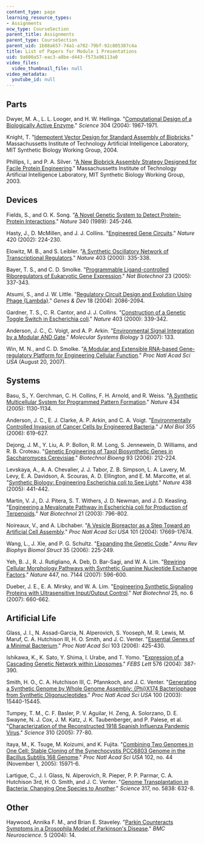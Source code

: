 ```yaml
---
content_type: page
learning_resource_types:
- Assignments
ocw_type: CourseSection
parent_title: Assignments
parent_type: CourseSection
parent_uid: 1b88a657-74a1-a702-79bf-92c805387c4a
title: List of Papers for Module 1 Presentations
uid: 9a600a57-eac3-a8be-d443-f573a96113a0
video_files:
  video_thumbnail_file: null
video_metadata:
  youtube_id: null
---
```


Parts
-----

Dwyer, M. A., L. L. Looger, and H. W. Hellinga. "[Computational Design of a Biologically Active Enzyme](http://www.ncbi.nlm.nih.gov/sites/entrez?Db=pubmed&Cmd=ShowDetailView&TermToSearch=15218149&ordinalpos=4&itool=EntrezSystem2.PEntrez.Pubmed.Pubmed_ResultsPanel.Pubmed_RVDocSum)." _Science_ 304 (2004): 1967-1971.

Knight, T. "[Idempotent Vector Design for Standard Assembly of Biobricks](http://dspace.mit.edu/handle/1721.1/21168)." Massachussetts Institute of Technology Artificial Intelligence Laboratory, MIT Synthetic Biology Working Group, 2004.

Phillips, I., and P. A. Silver. "[A New Biobrick Assembly Strategy Designed for Facile Protein Engineering](http://dspace.mit.edu/handle/1721.1/32535)." Massachussetts Institute of Technology Artificial Intelligence Laboratory, MIT Synthetic Biology Working Group, 2003.

Devices
-------

Fields, S., and O. K. Song. "[A Novel Genetic System to Detect Protein-Protein Interactions](http://www.ncbi.nlm.nih.gov/sites/entrez?Db=pubmed&Cmd=ShowDetailView&TermToSearch=2547163&ordinalpos=7&itool=EntrezSystem2.PEntrez.Pubmed.Pubmed_ResultsPanel.Pubmed_RVDocSum)." _Nature_ 340 (1989): 245-246.

Hasty, J., D. McMillen, and J. J. Collins. "[Engineered Gene Circuits](http://www.ncbi.nlm.nih.gov/sites/entrez?Db=pubmed&Cmd=ShowDetailView&TermToSearch=12432407&ordinalpos=8&itool=EntrezSystem2.PEntrez.Pubmed.Pubmed_ResultsPanel.Pubmed_RVDocSum)." _Nature_ 420 (2002): 224-230.

Elowitz, M. B., and S. Leibler. "[A Synthetic Oscillatory Network of Transcriptional Regulators](http://www.ncbi.nlm.nih.gov/sites/entrez?Db=pubmed&Cmd=ShowDetailView&TermToSearch=10659856&ordinalpos=1&itool=EntrezSystem2.PEntrez.Pubmed.Pubmed_ResultsPanel.Pubmed_RVLinkOut)." _Nature_ 403 (2000): 335-338.

Bayer, T. S., and C. D. Smolke. "[Programmable Ligand-controlled Riboregulators of Eukaryotic Gene Expression](http://www.ncbi.nlm.nih.gov/sites/entrez?Db=pubmed&Cmd=ShowDetailView&TermToSearch=15723047&ordinalpos=1&itool=EntrezSystem2.PEntrez.Pubmed.Pubmed_ResultsPanel.Pubmed_RVLinkOut)." _Nat Biotechnol_ 23 (2005): 337-343.

Atsumi, S., and J. W. Little. "[Regulatory Circuit Design and Evolution Using Phage {Lambda}](http://www.ncbi.nlm.nih.gov/sites/entrez?Db=pubmed&Cmd=ShowDetailView&TermToSearch=15342489&ordinalpos=1&itool=EntrezSystem2.PEntrez.Pubmed.Pubmed_ResultsPanel.Pubmed_RVLinkOut)." _Genes & Dev_ 18 (2004): 2086-2094.

Gardner, T. S., C. R. Cantor, and J. J. Collins. "[Construction of a Genetic Toggle Switch in Escherichia coli](http://www.ncbi.nlm.nih.gov/sites/entrez?Db=pubmed&Cmd=ShowDetailView&TermToSearch=10659857&ordinalpos=3&itool=EntrezSystem2.PEntrez.Pubmed.Pubmed_ResultsPanel.Pubmed_RVDocSum)." _Nature_ 403 (2000): 339-342.

Anderson, J. C., C. Voigt, and A. P. Arkin. "[Environmental Signal Integration by a Modular AND Gate](http://www.nature.com/msb/journal/v3/n1/full/msb4100173.html)." _Molecular Systems Biology_ 3 (2007): 133.

Win, M. N., and C. D. Smolke. "[A Modular and Extensible RNA-based Gene-regulatory Platform for Engineering Cellular Function](http://www.ncbi.nlm.nih.gov/sites/entrez?Db=pubmed&Cmd=ShowDetailView&TermToSearch=17709748&ordinalpos=1&itool=EntrezSystem2.PEntrez.Pubmed.Pubmed_ResultsPanel.Pubmed_RVDocSum)." _Proc Natl Acad Sci USA_ (August 20, 2007).

Systems
-------

Basu, S., Y. Gerchman, C. H. Collins, F. H. Arnold, and R. Weiss. "[A Synthetic Multicellular System for Programmed Pattern Formation](http://www.ncbi.nlm.nih.gov/sites/entrez?Db=pubmed&Cmd=ShowDetailView&TermToSearch=15858574&ordinalpos=2&itool=EntrezSystem2.PEntrez.Pubmed.Pubmed_ResultsPanel.Pubmed_RVDocSum)." _Nature_ 434 (2005): 1130-1134.

Anderson, J. C., E. J. Clarke, A. P. Arkin, and C. A. Voigt. "[Environmentally Controlled Invasion of Cancer Cells by Engineered Bacteria](http://www.ncbi.nlm.nih.gov/sites/entrez?Db=pubmed&Cmd=ShowDetailView&TermToSearch=16330045&ordinalpos=1&itool=EntrezSystem2.PEntrez.Pubmed.Pubmed_ResultsPanel.Pubmed_RVLinkOut)." _J Mol Biol_ 355 (2006): 619-627.

Dejong, J. M., Y. Liu, A. P. Bollon, R. M. Long, S. Jennewein, D. Williams, and R. B. Croteau. "[Genetic Engineering of Taxol Biosynthetic Genes in Saccharomyces Cerevisiae](http://www.ncbi.nlm.nih.gov/sites/entrez?Db=pubmed&Cmd=ShowDetailView&TermToSearch=16161138&ordinalpos=3&itool=EntrezSystem2.PEntrez.Pubmed.Pubmed_ResultsPanel.Pubmed_RVDocSum)." _Biotechnol Bioeng_ 93 (2006): 212-224.

Levskaya, A., A. A. Chevalier, J. J. Tabor, Z. B. Simpson, L. A. Lavery, M. Levy, E. A. Davidson, A. Scouras, A. D. Ellington, and E. M. Marcotte, et al. "[Synthetic Biology: Engineering Escherichia coli to See Light](http://www.ncbi.nlm.nih.gov/sites/entrez?Db=pubmed&Cmd=ShowDetailView&TermToSearch=16306980&ordinalpos=13&itool=EntrezSystem2.PEntrez.Pubmed.Pubmed_ResultsPanel.Pubmed_RVDocSum)." _Nature_ 438 (2005): 441-442.

Martin, V. J., D. J. Pitera, S. T. Withers, J. D. Newman, and J. D. Keasling. "[Engineering a Mevalonate Pathway in Escherichia coli for Production of Terpenoids](http://www.ncbi.nlm.nih.gov/sites/entrez?Db=pubmed&Cmd=ShowDetailView&TermToSearch=12778056&ordinalpos=17&itool=EntrezSystem2.PEntrez.Pubmed.Pubmed_ResultsPanel.Pubmed_RVDocSum)." _Nat Biotechnol_ 21 (2003): 796-802.

Noireaux, V., and A. Libchaber. "[A Vesicle Bioreactor as a Step Toward an Artificial Cell Assembly](http://www.ncbi.nlm.nih.gov/sites/entrez?Db=pubmed&Cmd=ShowDetailView&TermToSearch=15591347&ordinalpos=3&itool=EntrezSystem2.PEntrez.Pubmed.Pubmed_ResultsPanel.Pubmed_RVDocSum)." _Proc Natl Acad Sci USA_ 101 (2004): 17669-17674.

Wang, L., J. Xie, and P. G. Schultz. "[Expanding the Genetic Code](http://www.ncbi.nlm.nih.gov/sites/entrez?Db=pubmed&Cmd=ShowDetailView&TermToSearch=16689635&ordinalpos=10&itool=EntrezSystem2.PEntrez.Pubmed.Pubmed_ResultsPanel.Pubmed_RVDocSum)." _Annu Rev Biophys Biomol Struct_ 35 (2006): 225-249.

Yeh, B. J., R. J. Rutigliano, A. Deb, D. Bar-Sagi, and W. A. Lim. "[Rewiring Cellular Morphology Pathways with Synthetic Guanine Nucleotide Exchange Factors](http://www.ncbi.nlm.nih.gov/sites/entrez?Db=pubmed&Cmd=ShowDetailView&TermToSearch=17515921&ordinalpos=1&itool=EntrezSystem2.PEntrez.Pubmed.Pubmed_ResultsPanel.Pubmed_RVDocSum)." _Nature_ 447, no. 7144 (2007): 596-600.

Dueber, J. E., E. A. Mirsky, and W. A. Lim. "[Engineering Synthetic Signaling Proteins with Ultrasensitive Input/Output Control](http://www.ncbi.nlm.nih.gov/sites/entrez?Db=pubmed&Cmd=ShowDetailView&TermToSearch=17515908&ordinalpos=7&itool=EntrezSystem2.PEntrez.Pubmed.Pubmed_ResultsPanel.Pubmed_RVDocSum)." _Nat Biotechnol_ 25, no. 6 (2007): 660-662.

Artificial Life
---------------

Glass, J. I., N. Assad-Garcia, N. Alperovich, S. Yooseph, M. R. Lewis, M. Maruf, C. A. Hutchison III, H. O. Smith, and J. C. Venter. "[Essential Genes of a Minimal Bacterium](http://www.ncbi.nlm.nih.gov/sites/entrez?Db=pubmed&Cmd=ShowDetailView&TermToSearch=16407165&ordinalpos=6&itool=EntrezSystem2.PEntrez.Pubmed.Pubmed_ResultsPanel.Pubmed_RVDocSum)." _Proc Natl Acad Sci_ 103 (2006): 425-430.

Ishikawa, K., K. Sato, Y. Shima, I. Urabe, and T. Yomo. "[Expression of a Cascading Genetic Network within Liposomes](http://www.ncbi.nlm.nih.gov/sites/entrez?Db=pubmed&Cmd=ShowDetailView&TermToSearch=15498568&ordinalpos=1&itool=EntrezSystem2.PEntrez.Pubmed.Pubmed_ResultsPanel.Pubmed_RVLinkOut)." _FEBS Lett_ 576 (2004): 387-390.

Smith, H. O., C. A. Hutchison III, C. Pfannkoch, and J. C. Venter. "[Generating a Synthetic Genome by Whole Genome Assembly: {Phi}X174 Bacteriophage from Synthetic Oligonucleotides](http://www.ncbi.nlm.nih.gov/sites/entrez?Db=pubmed&Cmd=ShowDetailView&TermToSearch=14657399&ordinalpos=1&itool=EntrezSystem2.PEntrez.Pubmed.Pubmed_ResultsPanel.Pubmed_RVLinkOut)." _Proc Natl Acad Sci USA_ 100 (2003): 15440-15445.

Tumpey, T. M., C. F. Basler, P. V. Aguilar, H. Zeng, A. Solorzano, D. E. Swayne, N. J. Cox, J. M. Katz, J. K. Taubenberger, and P. Palese, et al. "[Characterization of the Reconstructed 1918 Spanish Influenza Pandemic Virus](http://www.ncbi.nlm.nih.gov/sites/entrez?Db=pubmed&Cmd=ShowDetailView&TermToSearch=16210530&ordinalpos=1&itool=EntrezSystem2.PEntrez.Pubmed.Pubmed_ResultsPanel.Pubmed_RVLinkOut)." _Science_ 310 (2005): 77-80.

Itaya, M., K. Tsuge, M. Koizumi, and K. Fujita. "[Combining Two Genomes in One Cell: Stable Cloning of the Synechocystis PCC6803 Genome in the Bacillus Subtilis 168 Genome](http://www.ncbi.nlm.nih.gov/sites/entrez?Db=pubmed&Cmd=ShowDetailView&TermToSearch=16236728&ordinalpos=1&itool=EntrezSystem2.PEntrez.Pubmed.Pubmed_ResultsPanel.Pubmed_RVLinkOut)." _Proc Natl Acad Sci USA_ 102, no. 44 (November 1, 2005): 15971-6.

Lartigue, C., J. I. Glass, N. Alperovich, R. Pieper, P. P. Parmar, C. A. Hutchison 3rd, H. O. Smith, and J. C. Venter. "[Genome Transplantation in Bacteria: Changing One Species to Another](http://www.ncbi.nlm.nih.gov/sites/entrez?Db=pubmed&Cmd=ShowDetailView&TermToSearch=17600181&ordinalpos=1&itool=EntrezSystem2.PEntrez.Pubmed.Pubmed_ResultsPanel.Pubmed_RVDocSum)." _Science_ 317, no. 5838: 632-8.

Other
-----

Haywood, Annika F. M., and Brian E. Staveley. "[Parkin Counteracts Symptoms in a Drosophila Model of Parkinson's Disease](http://www.biomedcentral.com/1471-2202/5/14)." _BMC Neuroscience_. 5 (2004): 14.
